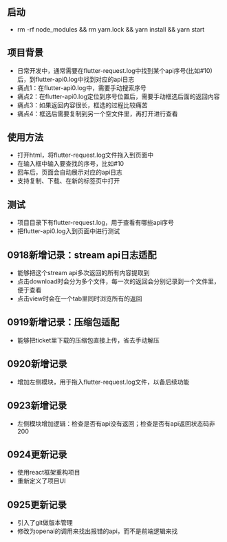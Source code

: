 ## 启动
- rm -rf node_modules && rm yarn.lock && yarn install && yarn start

## 项目背景
- 日常开发中，通常需要在flutter-request.log中找到某个api序号(比如#10)后，到flutter-api0.log中找到对应的api日志
- 痛点1：在flutter-api0.log中，需要手动搜索序号
- 痛点2：在flutter-api0.log定位到序号位置后，需要手动框选后面的返回内容
- 痛点3：如果返回内容很长，框选的过程比较痛苦
- 痛点4：框选后需要复制到另一个空文件里，再打开进行查看

## 使用方法
- 打开html，将flutter-request.log文件拖入到页面中
- 在输入框中输入要查找的序号，比如#10
- 回车后，页面会自动展示对应的api日志
- 支持复制、下载、在新的标签页中打开

## 测试
- 项目目录下有flutter-request.log，用于查看有哪些api序号
- 把flutter-api0.log入到页面中进行测试

## 0918新增记录：stream api日志适配
- 能够把这个stream api多次返回的所有内容提取到
- 点击download时会分为多个文件，每一次的返回会分别记录到一个文件里，便于查看
- 点击view时会在一个tab里同时浏览所有的返回

## 0919新增记录：压缩包适配
- 能够把ticket里下载的压缩包直接上传，省去手动解压

## 0920新增记录
- 增加左侧模块，用于拖入flutter-request.log文件，以备后续功能

## 0923新增记录
- 左侧模块增加逻辑：检查是否有api没有返回；检查是否有api返回状态码非200

## 0924更新记录
- 使用react框架重构项目
- 重新定义了项目UI

## 0925更新记录
- 引入了git做版本管理
- 修改为openai的调用来找出报错的api，而不是前端逻辑来找
